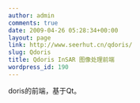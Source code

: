 ```yaml
---
author: admin
comments: true
date: 2009-04-26 05:28:34+00:00
layout: page
link: http://www.seerhut.cn/qdoris/
slug: Qdoris
title: Qdoris InSAR 图像处理前端
wordpress_id: 190
---
```


doris的前端，基于Qt。
